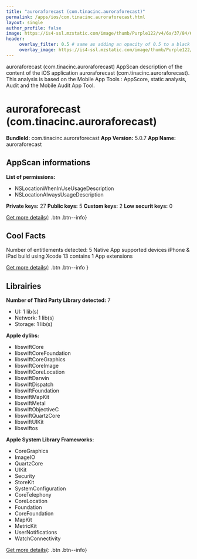 ```yaml
---
title: "auroraforecast (com.tinacinc.auroraforecast)"
permalink: /apps/ios/com.tinacinc.auroraforecast.html
layout: single
author_profile: false
image: https://is4-ssl.mzstatic.com/image/thumb/Purple122/v4/6a/37/84/6a3784ce-15b1-3411-2043-a3cd9c4bfa9c/AppIcon-0-0-1x_U007emarketing-0-0-0-7-0-0-sRGB-0-0-0-GLES2_U002c0-512MB-85-220-0-0.png/512x512bb.jpg
header: 
     overlay_filter: 0.5 # same as adding an opacity of 0.5 to a black background
     overlay_image: https://is4-ssl.mzstatic.com/image/thumb/Purple122/v4/6a/37/84/6a3784ce-15b1-3411-2043-a3cd9c4bfa9c/AppIcon-0-0-1x_U007emarketing-0-0-0-7-0-0-sRGB-0-0-0-GLES2_U002c0-512MB-85-220-0-0.png/512x512bb.jpg
---
```

auroraforecast (com.tinacinc.auroraforecast) AppScan description of the content of the iOS application auroraforecast (com.tinacinc.auroraforecast). This analysis is based on the Mobile App Tools : AppScore, static analysis, Audit and the Mobile Audit App Tool.

# auroraforecast (com.tinacinc.auroraforecast)

**BundleId:** com.tinacinc.auroraforecast
**App Version:** 5.0.7
**App Name:** auroraforecast


## AppScan informations 

**List of permissions:** 
- NSLocationWhenInUseUsageDescription
- NSLocationAlwaysUsageDescription
  
  
**Private keys:** 27
**Public keys:** 5
**Custom keys:** 2
**Low securit keys:** 0
  
[Get more details](/pricing.html){: .btn .btn--info}

## Cool Facts

Number of entitlements detected: 5
Native App
supported devices iPhone & iPad
build using Xcode 13
contains 1 App extensions
  
[Get more details](/pricing.html){: .btn .btn--info }

## Librairies 
**Number of Third Party Library detected:** 7
- UI: 1 lib(s)
- Network: 1 lib(s)
- Storage: 1 lib(s)


**Apple dylibs:**
- libswiftCore
- libswiftCoreFoundation
- libswiftCoreGraphics
- libswiftCoreImage
- libswiftCoreLocation
- libswiftDarwin
- libswiftDispatch
- libswiftFoundation
- libswiftMapKit
- libswiftMetal
- libswiftObjectiveC
- libswiftQuartzCore
- libswiftUIKit
- libswiftos


**Apple System Library Frameworks:**
- CoreGraphics
- ImageIO
- QuartzCore
- UIKit
- Security
- StoreKit
- SystemConfiguration
- CoreTelephony
- CoreLocation
- Foundation
- CoreFoundation
- MapKit
- MetricKit
- UserNotifications
- WatchConnectivity


  
[Get more details](/pricing.html){: .btn .btn--info}

